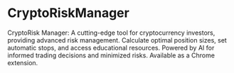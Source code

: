 # CryptoRiskManager
CryptoRisk Manager: A cutting-edge tool for cryptocurrency investors, providing advanced risk management. Calculate optimal position sizes, set automatic stops, and access educational resources. Powered by AI for informed trading decisions and minimized risks. Available as a Chrome extension.
